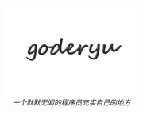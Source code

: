 
<div align="center">
<img src="./misc/logo.svg" height="180" /><br>
<i>一个默默无闻的程序员充实自己的地方</i>
</div>
<br><br>